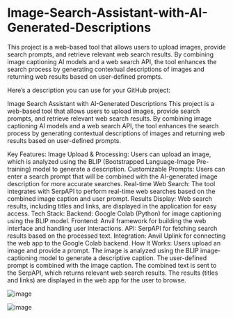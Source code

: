 # Image-Search-Assistant-with-AI-Generated-Descriptions
This project is a web-based tool that allows users to upload images, provide search prompts, and retrieve relevant web search results. By combining image captioning AI models and a web search API, the tool enhances the search process by generating contextual descriptions of images and returning web results based on user-defined prompts.



Here’s a description you can use for your GitHub project:

Image Search Assistant with AI-Generated Descriptions
This project is a web-based tool that allows users to upload images, provide search prompts, and retrieve relevant web search results. By combining image captioning AI models and a web search API, the tool enhances the search process by generating contextual descriptions of images and returning web results based on user-defined prompts.

Key Features:
Image Upload & Processing: Users can upload an image, which is analyzed using the BLIP (Bootstrapped Language-Image Pre-training) model to generate a description.
Customizable Prompts: Users can enter a search prompt that will be combined with the AI-generated image description for more accurate searches.
Real-time Web Search: The tool integrates with SerpAPI to perform real-time web searches based on the combined image caption and user prompt.
Results Display: Web search results, including titles and links, are displayed in the application for easy access.
Tech Stack:
Backend: Google Colab (Python) for image captioning using the BLIP model.
Frontend: Anvil framework for building the web interface and handling user interactions.
API: SerpAPI for fetching search results based on the processed text.
Integration: Anvil Uplink for connecting the web app to the Google Colab backend.
How It Works:
Users upload an image and provide a prompt.
The image is analyzed using the BLIP image-captioning model to generate a descriptive caption.
The user-defined prompt is combined with the image caption.
The combined text is sent to the SerpAPI, which returns relevant web search results.
The results (titles and links) are displayed in the web app for the user to browse.


![image](https://github.com/user-attachments/assets/dd415e71-7b20-4658-8cde-2c255d25320a)

![image](https://github.com/user-attachments/assets/d328de8b-a3a8-416d-bfbe-b13b781eafe0)

